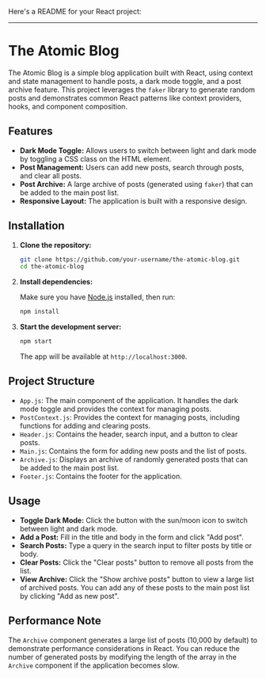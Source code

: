 Here's a README for your React project:

---

# The Atomic Blog

The Atomic Blog is a simple blog application built with React, using context and state management to handle posts, a dark mode toggle, and a post archive feature. This project leverages the `faker` library to generate random posts and demonstrates common React patterns like context providers, hooks, and component composition.

## Features

- **Dark Mode Toggle:** Allows users to switch between light and dark mode by toggling a CSS class on the HTML element.
- **Post Management:** Users can add new posts, search through posts, and clear all posts.
- **Post Archive:** A large archive of posts (generated using `faker`) that can be added to the main post list.
- **Responsive Layout:** The application is built with a responsive design.

## Installation

1. **Clone the repository:**

   ```bash
   git clone https://github.com/your-username/the-atomic-blog.git
   cd the-atomic-blog
   ```

2. **Install dependencies:**

   Make sure you have [Node.js](https://nodejs.org/) installed, then run:

   ```bash
   npm install
   ```

3. **Start the development server:**

   ```bash
   npm start
   ```

   The app will be available at `http://localhost:3000`.

## Project Structure

- `App.js`: The main component of the application. It handles the dark mode toggle and provides the context for managing posts.
- `PostContext.js`: Provides the context for managing posts, including functions for adding and clearing posts.
- `Header.js`: Contains the header, search input, and a button to clear posts.
- `Main.js`: Contains the form for adding new posts and the list of posts.
- `Archive.js`: Displays an archive of randomly generated posts that can be added to the main post list.
- `Footer.js`: Contains the footer for the application.

## Usage

- **Toggle Dark Mode:** Click the button with the sun/moon icon to switch between light and dark mode.
- **Add a Post:** Fill in the title and body in the form and click "Add post".
- **Search Posts:** Type a query in the search input to filter posts by title or body.
- **Clear Posts:** Click the "Clear posts" button to remove all posts from the list.
- **View Archive:** Click the "Show archive posts" button to view a large list of archived posts. You can add any of these posts to the main post list by clicking "Add as new post".

## Performance Note

The `Archive` component generates a large list of posts (10,000 by default) to demonstrate performance considerations in React. You can reduce the number of generated posts by modifying the length of the array in the `Archive` component if the application becomes slow.